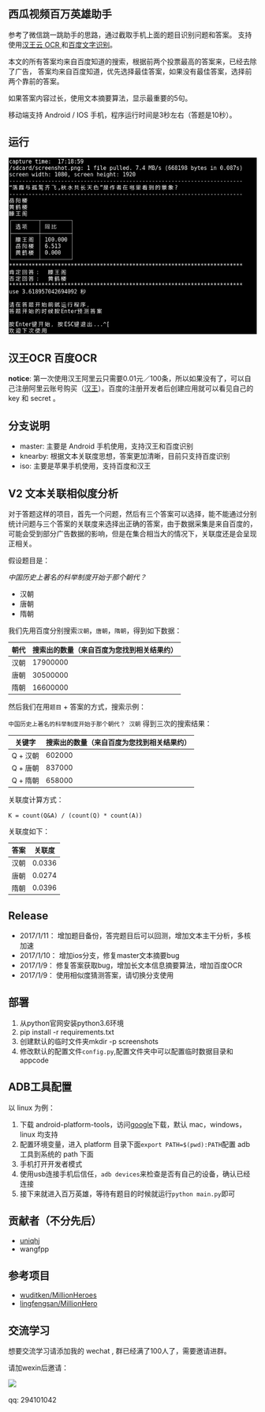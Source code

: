 ## 西瓜视频百万英雄助手

参考了微信跳一跳助手的思路，通过截取手机上面的题目识别问题和答案。
支持使用[汉王云 OCR ](https://market.aliyun.com/products/57124001/cmapi011523.html?spm=5176.730005.0.0.B1mZNd#sku=yuncode552300000)和[百度文字识别](https://cloud.baidu.com/product/ocr/general)。


本文的所有答案均来自百度知道的搜索，根据前两个投票最高的答案来，已经去除了广告，
答案均来自百度知道，优先选择最佳答案，如果没有最佳答案，选择前两个靠前的答案。

如果答案内容过长，使用文本摘要算法，显示最重要的5句。

移动端支持 Android / IOS 手机，程序运行时间是3秒左右（答题是10秒）。

## 运行

![](./wechatcode/master.png)


## 汉王OCR 百度OCR

**notice**: 第一次使用汉王阿里云只需要0.01元／100条，所以如果没有了，可以自己注册阿里云账号购买（[汉王](https://market.aliyun.com/products/57124001/cmapi011523.html?spm=5176.10695662.1996646101.searchclickresult.2d006e393rEVI7#sku=yuncode552300000)）。百度的注册开发者后创建应用就可以看见自己的 key 和 secret 。

## 分支说明

- master: 主要是 Android 手机使用，支持汉王和百度识别
- knearby: 根据文本关联度思想，答案更加清晰，目前只支持百度识别
- iso: 主要是苹果手机使用，支持百度和汉王

## V2 文本关联相似度分析

对于答题这样的项目，首先一个问题，然后有三个答案可以选择，能不能通过分别统计问题与三个答案的关联度来选择出正确的答案，由于数据采集是来自百度的，可能会受到部分广告数据的影响，但是在集合相当大的情况下，关联度还是会呈现正相关。

假设题目是：

*中国历史上著名的科举制度开始于那个朝代？*
- 汉朝
- 唐朝
- 隋朝

我们先用百度分别搜索`汉朝`，`唐朝`，`隋朝`，得到如下数据：

朝代 | 搜索出的数量（来自百度为您找到相关结果约）
---- | ------------------------------------------
汉朝 | 17900000
唐朝 | 30500000
隋朝 | 16600000

然后我们在用`题目` + 答案的方式，搜索示例：

`中国历史上著名的科举制度开始于那个朝代？ 汉朝` 得到三次的搜索结果：

 关键字  | 搜索出的数量（来自百度为您找到相关结果约）
-------- | ------------------------------------------
Q + 汉朝 | 602000
Q + 唐朝 | 837000
Q + 隋朝 | 658000

关联度计算方式：

``` shell
K = count(Q&A) / (count(Q) * count(A))
```

关联度如下：

答案 | 关联度
---- | ------
汉朝 | 0.0336
唐朝 | 0.0274
隋朝 | 0.0396


## Release

- 2017/1/11： 增加题目备份，答完题目后可以回测，增加文本主干分析，多核加速
- 2017/1/10： 增加ios分支，修复master文本摘要bug
- 2017/1/9： 修复答案获取bug，增加长文本信息摘要算法，增加百度OCR
- 2017/1/9： 使用相似度猜测答案，请切换分支使用

## 部署

1. 从python官网安装python3.6环境
2. pip install -r requirements.txt
3. 创建默认的临时文件夹mkdir -p screenshots
4. 修改默认的配置文件`config.py`,配置文件夹中可以配置临时数据目录和appcode


## ADB工具配置

以 linux 为例：

1. 下载 android-platform-tools，访问[google](https://developer.android.google.cn/studio/releases/platform-tools.html)下载，默认 mac，windows， linux 均支持
2. 配置环境变量，进入 platform 目录下面`export PATH=$(pwd):PATH`配置 adb 工具到系统的 path 下面
3. 手机打开开发者模式
4. 使用usb连接手机后信任，`adb devices`来检查是否有自己的设备，确认已经连接
5. 接下来就进入百万英雄，等待有题目的时候就运行`python main.py`即可


## 贡献者（不分先后）

- [uniqhj](https://github.com/UniqHu)
- wangfpp

## 参考项目

- [wuditken/MillionHeroes](https://github.com/wuditken/MillionHeroes)
- [lingfengsan/MillionHero](https://github.com/lingfengsan/MillionHero)


## 交流学习

想要交流学习请添加我的 wechat ,
群已经满了100人了，需要邀请进群。

请加wexin后邀请：

![](./wechatcode/wechat-1.png)

qq: 294101042

